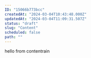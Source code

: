 ```yaml
---
ID: "15066b773bcc"
createdAt: "2024-03-04T10:43:48.000Z"
updatedAt: "2024-03-04T11:09:31.507Z"
status: "draft"
slug: "Content"
scheduled: false
path: ""
---
```

hello from contentrain